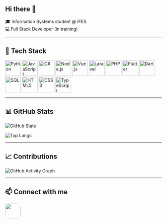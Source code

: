 ## Hi there 👋

🎓 Information Systems student @ IFES  
💻 Full Stack Developer (in training)  

---

## 🚀 Tech Stack

<p align="left">
  <img src="https://img.icons8.com/color/48/python--v1.png" title="Python" width="50" height="50"/>
  <img src="https://img.icons8.com/color/48/javascript--v1.png" title="JavaScript" width="50" height="50"/>
  <img src="https://img.icons8.com/color/48/c-sharp-logo.png" title="C#" width="50" height="50"/>
  <img src="https://img.icons8.com/color/48/nodejs.png" title="Node.js" width="50" height="50"/>
  <img src="https://img.icons8.com/color/48/vue-js.png" title="Vue.js" width="50" height="50"/>
  <img src="https://www.vectorlogo.zone/logos/laravel/laravel-icon.svg" title="Laravel" width="50" height="50"/>
  <img src="https://img.icons8.com/color/48/php.png" title="PHP" width="50" height="50"/>
  <img src="https://img.icons8.com/color/48/flutter.png" title="Flutter" width="50" height="50"/>
  <img src="https://img.icons8.com/color/48/dart.png" title="Dart" width="50" height="50"/>
  <img src="https://img.icons8.com/color/48/mysql-logo.png" title="SQL" width="50" height="50"/>
  <img src="https://img.icons8.com/color/48/html-5.png" title="HTML5" width="50" height="50"/>
  <img src="https://img.icons8.com/color/48/css3.png" title="CSS3" width="50" height="50"/>
  <img src="https://img.icons8.com/color/48/typescript.png" title="TypeScript" width="50" height="50"/>
</p>



---

## 📊 GitHub Stats
![GitHub Stats](https://github-readme-stats.vercel.app/api?username=larissabrangel&show_icons=true&theme=tokyonight)  

![Top Langs](https://github-readme-stats.vercel.app/api/top-langs/?username=larissabrangel&theme=dark&hide_border=false&include_all_commits=true&count_private=true)


---

## 📈 Contributions
![GitHub Activity Graph](https://github-readme-activity-graph.vercel.app/graph?username=larissabrangel&theme=tokyo-night)

---

## 📫 Connect with me
<p>
  <a href="https://www.linkedin.com/in/larissa-rangel-637458250/">
    <img src="https://cdn.jsdelivr.net/gh/devicons/devicon/icons/linkedin/linkedin-original.svg" width="50" height="50" style="border-radius:10px;" />
  </a>
</p>

